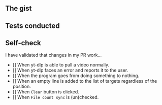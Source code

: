 # <!--- Feature name -->

## The gist
<!--- Explain what you are changing. -->

## Tests conducted
<!--- List all things you did to validate your change works and include da proofz. -->

## Self-check
I have validated that changes in my PR work...
- [] When yt-dlp is able to pull a video normally.
- [] When yt-dlp faces an error and reports it to the user. 
- [] When the program goes from doing something to nothing.
- [] When an empty line is added to the list of targets regardless of the position.
- [] When `Clear` button is clicked.
- [] When `File count sync` is (un)checked.

